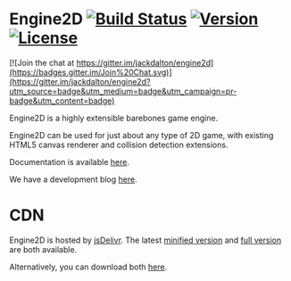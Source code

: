 # Engine2D [![Build Status](https://travis-ci.org/jackdalton/engine2d.svg?branch=master)](https://travis-ci.org/jackdalton/engine2d) [![Version](http://badge-server.herokuapp.com/github/release/jackdalton/engine2d.svg?label=version)](https://github.com/jackdalton/engine2d/releases/latest) [![License](http://badge-server.herokuapp.com/github/license/jackdalton/engine2d.svg)](https://github.com/jackdalton/engine2d/blob/master/LICENSE)

[![Join the chat at https://gitter.im/jackdalton/engine2d](https://badges.gitter.im/Join%20Chat.svg)](https://gitter.im/jackdalton/engine2d?utm_source=badge&utm_medium=badge&utm_campaign=pr-badge&utm_content=badge)


Engine2D is a highly extensible barebones game engine.

Engine2D can be used for just about any type of 2D game, with existing HTML5 canvas renderer and collision detection extensions.

Documentation is available [here](http://jackdalton.org/engine2d/main/).

We have a development blog [here](http://jackdalton.org/engine2d-devblog).

# CDN

Engine2D is hosted by [jsDelivr](http://www.jsdelivr.com/projects/engine2d). The latest [minified version](https://cdn.jsdelivr.net/engine2d/latest/engine2d.min.js) and [full version](https://cdn.jsdelivr.net/engine2d/latest/engine2d.js) are both available.

Alternatively, you can download both [here](https://cdn.jsdelivr.net/engine2d/latest/engine2d.zip).

